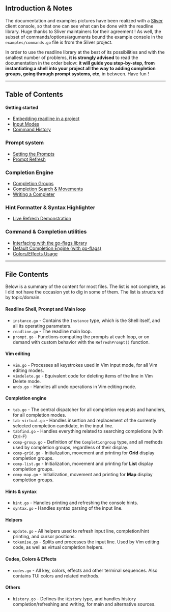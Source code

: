 
## Introduction & Notes

The documentation and examples pictures have been realized with a [Sliver](https://github.com/BishopFox/sliver) 
client console, so that one can see what can be done with the readline library. Huge thanks to Sliver maintainers for their agreement !
As well, the subset of commands/options/arguments bound the example console in the `examples/commands.go` file is from the Sliver project.

In order to use the readline library at the best of its possibilities and with the smallest number of problems, **it is strongly advised**
to read the documentation in the order below: **it will guide you step-by-step, from instantiating a shell into your project all the way to
adding completion groups, going through prompt systems, etc**, in between. Have fun !


-----
## Table of Contents 

#### Getting started
* [ Embedding readline in a project ](https://github.com/bishopfox/sliver/client/readline/wiki/Embedding-Readline-In-A-Project)
* [ Input Modes ](https://github.com/bishopfox/sliver/client/readline/wiki/Input-Modes)
* [ Command History ](https://github.com/bishopfox/sliver/client/readline/wiki/Command-History)

### Prompt system
* [ Setting the Prompts](https://github.com/bishopfox/sliver/client/readline/wiki/Prompt-Setup)
* [ Prompt Refresh ](https://github.com/bishopfox/sliver/client/readline/wiki/Prompt-Refresh)

### Completion Engine 
* [ Completion Groups ](https://github.com/bishopfox/sliver/client/readline/wiki/Completion-Groups)
* [ Completion Search & Movements ](https://github.com/bishopfox/sliver/client/readline/wiki/Completion-Search)
* [ Writing a Completer ](https://github.com/bishopfox/sliver/client/readline/wiki/Writing-A-Completer)

### Hint Formatter & Syntax Highlighter 
* [ Live Refresh Demonstration ](https://github.com/bishopfox/sliver/client/readline/wiki/Live-Refresh-Demonstration)

### Command & Completion utilities
* [ Interfacing with the go-flags library](https://github.com/bishopfox/sliver/client/readline/wiki/Interfacing-With-Go-Flags)
* [ Default Completion Engine (with go-flags) ](https://github.com/bishopfox/sliver/client/readline/wiki/Default-Completion-Engine)
* [ Colors/Effects Usage ](https://github.com/bishopfox/sliver/client/readline/wiki/Colors-&-Effects-Usage)


-----
## File Contents

Below is a summary of the content for most files. The list is not complete, as I did not have the occasion yet to dig in some of them. The list is structured by topic/domain.

#### Readline Shell, Prompt and Main loop
* `instance.go`     - Contains the `Instance` type, which is the Shell itself, and all its operating parameters.
* `readline.go`     - The readline main loop.
* `prompt.go`       - Functions computing the prompts at each loop, or on demand with custom behavior with the `RefreshPrompt()`  function.

#### Vim editing
* `vim.go`          - Processes all keystrokes used in Vim input mode, for all Vim editing modes.
* `vimdelete.go`    - Equivalent code for deleting items of the line in Vim Delete mode.
* `undo.go`         - Handles all undo operations in Vim editing mode.

#### Completion engine
* `tab.go`          - The central dispatcher for all completion requests and handlers, for all completion modes.
* `tab-virtual.go`  - Handles insertion and replacement of the currently selected completion candidate, in the input line.
* `tabfind.go`      - Handles everything related to searching completions (with Ctrl-F)
* `comp-group.go`   - Definition of the `Completiongroup` type, and all methods used by completion groups, regardless of their display.
* `comp-grid.go`    - Initialization, movement and printing for **Grid** display completion groups.
* `comp-list.go`    - Initialization, movement and printing for **List** display completion groups.
* `comp-map.go`     - Initialization, movement and printing for **Map** display completion groups.

#### Hints & syntax
* `hint.go`         - Handles printing and refreshing the console hints.
* `syntax.go`       - Handles syntax parsing of the input line.

#### Helpers
* `update.go`       - All helpers used to refresh input line, completion/hint printing, and cursor positions.
* `tokenise.go`     - Splits and processes the input line. Used by Vim editing code, as well as virtual completion helpers.

#### Codes, Colors & Effects
* `codes.go`        - All key, colors, effects and other terminal sequences. Also contains TUI colors and related methods.

#### Others
* `history.go`      - Defines the `History` type, and handles history completion/refreshing and writing, for main and alternative sources.
